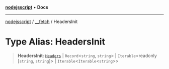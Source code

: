 [**nodejsscript**](../../../README.md) • **Docs**

***

[nodejsscript](../../../README.md) / [\_\_fetch](../README.md) / HeadersInit

# Type Alias: HeadersInit

> **HeadersInit**: [`Headers`](../classes/Headers.md) \| `Record`\<`string`, `string`\> \| `Iterable`\<readonly [`string`, `string`]\> \| `Iterable`\<`Iterable`\<`string`\>\>
